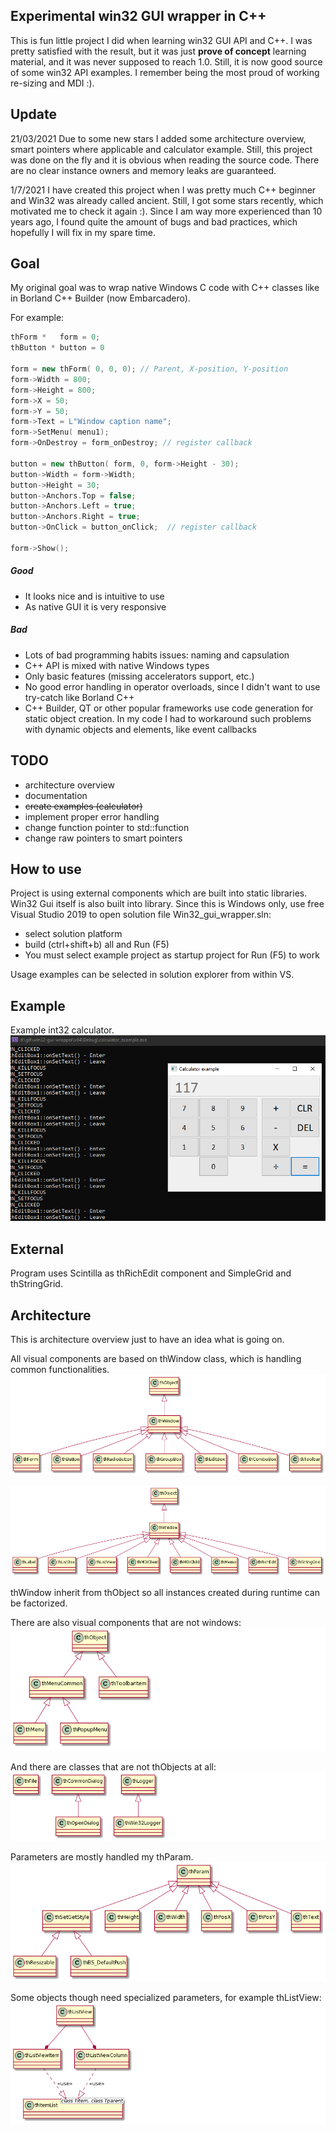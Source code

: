 ## Experimental win32 GUI wrapper in C++
This is fun little project I did when learning win32 GUI API and C++.
I was pretty satisfied with the result, but it was just **prove of concept** learning material, and it was never supposed to reach 1.0.
Still, it is now good source of some win32 API examples. I remember being the most proud of working re-sizing and MDI :).

## Update
21/03/2021
Due to some new stars I added some architecture overview, smart pointers where applicable and calculator example. Still, this project was done on the fly and it is obvious when reading the source code. There are no clear instance owners and memory leaks are guaranteed.

1/7/2021
I have created this project when I was pretty much C++ beginner and Win32 was already called ancient. Still, I got some stars recently, which motivated me to check it again :). Since I am way more experienced than 10 years ago, I found quite the amount of bugs and bad practices, which hopefully I will fix in my spare time.

## Goal
My original goal was to wrap native Windows C code with C++ classes like in Borland C++ Builder (now Embarcadero).

For example:

```c++
thForm *   form = 0;
thButton * button = 0

form = new thForm( 0, 0, 0); // Parent, X-position, Y-position
form->Width = 800;
form->Height = 800;
form->X = 50;
form->Y = 50;
form->Text = L"Window caption name";
form->SetMenu( menu1);
form->OnDestroy = form_onDestroy; // register callback

button = new thButton( form, 0, form->Height - 30);
button->Width = form->Width;
button->Height = 30;
button->Anchors.Top = false;
button->Anchors.Left = true;
button->Anchors.Right = true;
button->OnClick = button_onClick;  // register callback

form->Show();
```

##### Good
- It looks nice and is intuitive to use
- As native GUI it is very responsive

##### Bad
- Lots of bad programming habits issues: naming and capsulation
- C++ API is mixed with native Windows types
- Only basic features (missing accelerators support, etc.)
- No good error handling in operator overloads, since I didn't want to use try-catch like Borland C++
- C++ Builder, QT or other popular frameworks use code generation for static object creation. In my code I had to workaround such problems with dynamic objects and elements, like event callbacks

## TODO
- architecture overview
- documentation
- ~~create examples (calculator)~~
- implement proper error handling
- change function pointer to std::function
- change raw pointers to smart pointers

## How to use
Project is using external components which are built into static libraries. Win32 Gui itself is also built into library.
Since this is Windows only, use free Visual Studio 2019 to open solution file Win32_gui_wrapper.sln:
- select solution platform
- build (ctrl+shift+b) all and Run (F5)
- You must select example project as startup project for Run (F5) to work

Usage examples can be selected in solution explorer from within VS.

## Example
Example int32 calculator.
![Alt arch](/doc/calc_example.png?raw=true)

## External
Program uses Scintilla as thRichEdit component and SimpleGrid and thStringGrid.

## Architecture
This is architecture overview just to have an idea what is going on.

All visual components are based on thWindow class, which is handling common functionalities.
![Alt arch](/doc/arch_1.png?raw=true)

![Alt arch](/doc/arch_2.png?raw=true)

thWindow inherit from thObject so all instances created during runtime can be factorized.

There are also visual components that are not windows:
![Alt arch](/doc/arch_3.png?raw=true)

And there are classes that are not thObjects at all:
![Alt arch](/doc/arch_6.png?raw=true)

Parameters are mostly handled my thParam.
![Alt arch](/doc/arch_4.png?raw=true)

Some objects though need specialized parameters, for example thListView:
![Alt arch](/doc/arch_5.png?raw=true)
